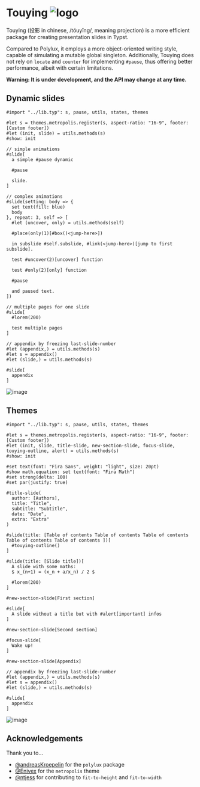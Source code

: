 # Touying ![logo](https://github.com/touying-typ/touying/assets/34951714/2aa394d3-2319-4572-aef7-ed3c14b09846)

Touying (投影 in chinese, /tóuyǐng/, meaning projection) is a more efficient package for creating presentation slides in Typst.

Compared to Polylux, it employs a more object-oriented writing style, capable of simulating a mutable global singleton. Additionally, Touying does not rely on `locate` and `counter` for implementing `#pause`, thus offering better performance, albeit with certain limitations.

**Warning: It is under development, and the API may change at any time.**

## Dynamic slides

```typst
#import "../lib.typ": s, pause, utils, states, themes

#let s = themes.metropolis.register(s, aspect-ratio: "16-9", footer: [Custom footer])
#let (init, slide) = utils.methods(s)
#show: init

// simple animations
#slide[
  a simple #pause dynamic

  #pause
  
  slide.
]

// complex animations
#slide(setting: body => {
  set text(fill: blue)
  body
}, repeat: 3, self => [
  #let (uncover, only) = utils.methods(self)

  #place(only(1)[#box()<jump-here>])

  in subslide #self.subslide, #link(<jump-here>)[jump to first subslide].

  test #uncover(2)[uncover] function

  test #only(2)[only] function

  #pause

  and paused text.
])

// multiple pages for one slide
#slide[
  #lorem(200)

  test multiple pages
]

// appendix by freezing last-slide-number
#let (appendix,) = utils.methods(s)
#let s = appendix()
#let (slide,) = utils.methods(s)

#slide[
  appendix
]
```

![image](https://github.com/touying-typ/touying/assets/34951714/4ff11428-d712-4f35-9e33-e155d1af7411)


## Themes

```typst
#import "../lib.typ": s, pause, utils, states, themes

#let s = themes.metropolis.register(s, aspect-ratio: "16-9", footer: [Custom footer])
#let (init, slide, title-slide, new-section-slide, focus-slide, touying-outline, alert) = utils.methods(s)
#show: init

#set text(font: "Fira Sans", weight: "light", size: 20pt)
#show math.equation: set text(font: "Fira Math")
#set strong(delta: 100)
#set par(justify: true)

#title-slide(
  author: [Authors],
  title: "Title",
  subtitle: "Subtitle",
  date: "Date",
  extra: "Extra"
)

#slide(title: [Table of contents Table of contents Table of contents Table of contents Table of contents ])[
  #touying-outline()
]

#slide(title: [Slide title])[
  A slide with some maths:
  $ x_(n+1) = (x_n + a/x_n) / 2 $

  #lorem(200)
]

#new-section-slide[First section]

#slide[
  A slide without a title but with #alert[important] infos
]

#new-section-slide[Second section]

#focus-slide[
  Wake up!
]

#new-section-slide[Appendix]

// appendix by freezing last-slide-number
#let (appendix,) = utils.methods(s)
#let s = appendix()
#let (slide,) = utils.methods(s)

#slide[
  appendix
]
```

![image](https://github.com/touying-typ/touying/assets/34951714/fddd38a2-a525-4e08-8157-5b80fe0b8cb0)


## Acknowledgements

Thank you to...

- [@andreasKroepelin](https://github.com/andreasKroepelin) for the `polylux` package
- [@Enivex](https://github.com/Enivex) for the `metropolis` theme
- [@ntjess](https://github.com/ntjess) for contributing to `fit-to-height` and `fit-to-width`
